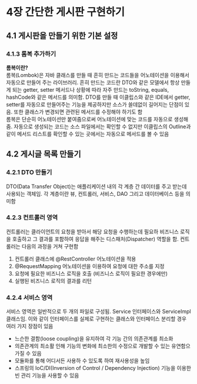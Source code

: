 # 4장 간단한 게시판 구현하기
## 4.1 게시판을 만들기 위한 기본 설정
### 4.1.3 롬복 추가하기
<b>롬복이란?</b><br/>
롬복(Lombok)은 자바 클래스를 만들 때 흔히 만드는 코드들을 어노테이션을 이용해서 자동으로 만들어 주는 라이브러리. 흔히 만드는 코드란 DTO와 같은 모델에서 항상 만들게 되는 getter, setter 메서드나 상황에 따라 자주 만드는 toString, equals, hashCode와 같은 메서드를 의미함. DTO를 만들 때 이클립스와 같은 IDE에서 getter, setter를 자동으로 만들어주는 기능을 제공하지만 소스가 쓸데없이 길어지는 단점이 있음. 또한 클래스가 변경되면 관련된 메서드를 수정해야 하기도 함<br/>
롬복은 단순히 어노테이션만 붙여줌으로써 어노테이션에 맞는 코드를 자동으로 생성해줌. 자동으로 생성되는 코드는 소스 파일에서는 확인할 수 없지만 이클립스의 Outline과 같이 메서드 리스트를 확인할 수 있는 곳에서는 자동으로 메서드를 볼 수 있음<br/>

## 4.2 게시글 목록 만들기
### 4.2.1 DTO 만들기
DTO(Data Transfer Object)는 애플리케이션 내의 각 계층 간 데이터를 주고 받는데 사용되는 객체임. 각 계층이란 뷰, 컨트롤러, 서비스, DAO 그리고 데이터베이스 등을 의미함<br/>

### 4.2.3 컨트롤러 영역
컨트롤러는 클라이언트의 요청을 받아서 해당 요청을 수행하는데 필요하 비즈니스 로직을 호출하고 그 결과를 포함하여 응답을 해주는 디스패처(Dispatcher) 역할을 함. 컨트롤러는 다음의 과정을 거쳐 구현함
1. 컨트롤러 클래스에 @RestController 어노테이션을 적용
2. @RequestMapping 어노테이션을 이용하여 요청에 대한 주소를 지정
3. 요청에 필요한 비즈니스 로직을 호출 (비즈니스 로직이 필요한 경우에만)
4. 실행된 비즈니스 로직의 결과를 리턴

### 4.2.4 서비스 영역
서비스 영역은 일반적으로 두 개의 파일로 구성됨. Service 인터페이스와 ServiceImpl 클래스임. 이와 같이 인터페이스를 실제로 구현하는 클래스와 인터페이스 분리할 경우 여러 가지 장점이 있음
- 느슨한 결함(loose coupling)을 유지하여 각 기능 간의 의존관계를 최소화
- 의존관계의 최소활 인해 기능의 변화에 최소한의 수정으로 개발할 수 있는 유연함으 가질 수 있음
- 모듈화를 통해 어디서든 사용하 수 있도록 하여 재사용성을 높임
- 스프링의 IoC/DI(Inversion of Control / Dependency Injection) 기능을 이용한 빈 관리 기능을 사용할 수 있음

